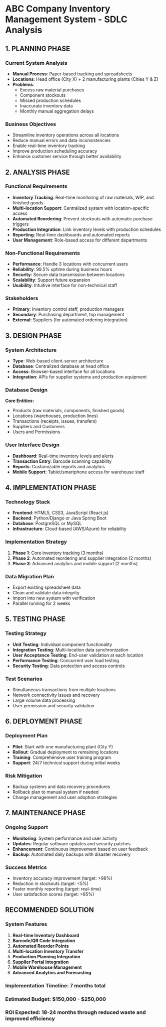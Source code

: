 # ABC Company Inventory Management System - SDLC Analysis

## 1. PLANNING PHASE

### Current System Analysis
- **Manual Process**: Paper-based tracking and spreadsheets
- **Locations**: Head office (City X) + 2 manufacturing plants (Cities Y & Z)
- **Problems**: 
  - Excess raw material purchases
  - Component stockouts
  - Missed production schedules
  - Inaccurate inventory data
  - Monthly manual aggregation delays

### Business Objectives
- Streamline inventory operations across all locations
- Reduce manual errors and data inconsistencies
- Enable real-time inventory tracking
- Improve production scheduling accuracy
- Enhance customer service through better availability

## 2. ANALYSIS PHASE

### Functional Requirements
- **Inventory Tracking**: Real-time monitoring of raw materials, WIP, and finished goods
- **Multi-location Support**: Centralized system with location-specific access
- **Automated Reordering**: Prevent stockouts with automatic purchase triggers
- **Production Integration**: Link inventory levels with production schedules
- **Reporting**: Real-time dashboards and automated reports
- **User Management**: Role-based access for different departments

### Non-Functional Requirements
- **Performance**: Handle 3 locations with concurrent users
- **Reliability**: 99.5% uptime during business hours
- **Security**: Secure data transmission between locations
- **Scalability**: Support future expansion
- **Usability**: Intuitive interface for non-technical staff

### Stakeholders
- **Primary**: Inventory control staff, production managers
- **Secondary**: Purchasing department, top management
- **External**: Suppliers (for automated ordering integration)

## 3. DESIGN PHASE

### System Architecture
- **Type**: Web-based client-server architecture
- **Database**: Centralized database at head office
- **Access**: Browser-based interface for all locations
- **Integration**: APIs for supplier systems and production equipment

### Database Design
**Core Entities:**
- Products (raw materials, components, finished goods)
- Locations (warehouses, production lines)
- Transactions (receipts, issues, transfers)
- Suppliers and Customers
- Users and Permissions

### User Interface Design
- **Dashboard**: Real-time inventory levels and alerts
- **Transaction Entry**: Barcode scanning capability
- **Reports**: Customizable reports and analytics
- **Mobile Support**: Tablet/smartphone access for warehouse staff

## 4. IMPLEMENTATION PHASE

### Technology Stack
- **Frontend**: HTML5, CSS3, JavaScript (React.js)
- **Backend**: Python/Django or Java Spring Boot
- **Database**: PostgreSQL or MySQL
- **Infrastructure**: Cloud-based (AWS/Azure) for reliability

### Implementation Strategy
1. **Phase 1**: Core inventory tracking (3 months)
2. **Phase 2**: Automated reordering and supplier integration (2 months)
3. **Phase 3**: Advanced analytics and mobile support (2 months)

### Data Migration Plan
- Export existing spreadsheet data
- Clean and validate data integrity
- Import into new system with verification
- Parallel running for 2 weeks

## 5. TESTING PHASE

### Testing Strategy
- **Unit Testing**: Individual component functionality
- **Integration Testing**: Multi-location data synchronization
- **User Acceptance Testing**: End-user validation at each location
- **Performance Testing**: Concurrent user load testing
- **Security Testing**: Data protection and access controls

### Test Scenarios
- Simultaneous transactions from multiple locations
- Network connectivity issues and recovery
- Large volume data processing
- User permission and security validation

## 6. DEPLOYMENT PHASE

### Deployment Plan
- **Pilot**: Start with one manufacturing plant (City Y)
- **Rollout**: Gradual deployment to remaining locations
- **Training**: Comprehensive user training program
- **Support**: 24/7 technical support during initial weeks

### Risk Mitigation
- Backup systems and data recovery procedures
- Rollback plan to manual system if needed
- Change management and user adoption strategies

## 7. MAINTENANCE PHASE

### Ongoing Support
- **Monitoring**: System performance and user activity
- **Updates**: Regular software updates and security patches
- **Enhancement**: Continuous improvement based on user feedback
- **Backup**: Automated daily backups with disaster recovery

### Success Metrics
- Inventory accuracy improvement (target: >98%)
- Reduction in stockouts (target: <5%)
- Faster monthly reporting (target: real-time)
- User satisfaction scores (target: >85%)

## RECOMMENDED SOLUTION

### System Features
1. **Real-time Inventory Dashboard**
2. **Barcode/QR Code Integration**
3. **Automated Reorder Points**
4. **Multi-location Inventory Transfer**
5. **Production Planning Integration**
6. **Supplier Portal Integration**
7. **Mobile Warehouse Management**
8. **Advanced Analytics and Forecasting**

### Implementation Timeline: 7 months total
### Estimated Budget: $150,000 - $250,000
### ROI Expected: 18-24 months through reduced waste and improved efficiency